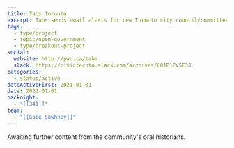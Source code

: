 ```yaml
---
title: Tabs Toronto
excerpt: Tabs sends email alerts for new Toronto city council/committee agenda items.
tags:
  - type/project
  - topic/open-government
  - type/breakout-project
social:
  website: http://pwd.ca/tabs
  slack: https://civictechto.slack.com/archives/C01P1EV5F3J
categories:
  - status/active
dateActiveFirst: 2021-01-01
date: 2022-01-01
hacknight:
  - "[[341]]"
team:
  - "[[Gabe Sawhney]]"
---
```

Awaiting further content from the community's oral historians.